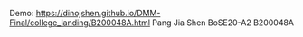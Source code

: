 Demo:
https://dinojshen.github.io/DMM-Final/college_landing/B200048A.html
Pang Jia Shen BoSE20-A2 B200048A
